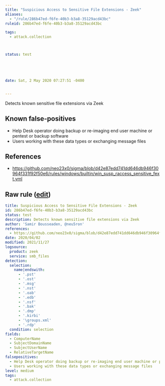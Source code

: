 ```yaml
---
title: "Suspicious Access to Sensitive File Extensions - Zeek"
aliases:
  - "/rule/286b47ed-f6fe-40b3-b3a8-35129acd43bc"
ruleid: 286b47ed-f6fe-40b3-b3a8-35129acd43bc

tags:
  - attack.collection



status: test





date: Sat, 2 May 2020 07:27:51 -0400


---
```


Detects known sensitive file extensions via Zeek

<!--more-->


## Known false-positives

* Help Desk operator doing backup or re-imaging end user machine or pentest or backup software
* Users working with these data types or exchanging message files



## References

* https://github.com/neo23x0/sigma/blob/d42e87edd741dd646db946f30964f331f92f50e6/rules/windows/builtin/win_susp_raccess_sensitive_fext.yml


## Raw rule ([edit](https://github.com/SigmaHQ/sigma/edit/master/rules/network/zeek/zeek_smb_converted_win_susp_raccess_sensitive_fext.yml))
```yaml
title: Suspicious Access to Sensitive File Extensions - Zeek
id: 286b47ed-f6fe-40b3-b3a8-35129acd43bc
status: test
description: Detects known sensitive file extensions via Zeek
author: 'Samir Bousseaden, @neu5ron'
references:
  - https://github.com/neo23x0/sigma/blob/d42e87edd741dd646db946f30964f331f92f50e6/rules/windows/builtin/win_susp_raccess_sensitive_fext.yml
date: 2020/04/02
modified: 2021/11/27
logsource:
  product: zeek
  service: smb_files
detection:
  selection:
    name|endswith:
      - '.pst'
      - '.ost'
      - '.msg'
      - '.nst'
      - '.oab'
      - '.edb'
      - '.nsf'
      - '.bak'
      - '.dmp'
      - '.kirbi'
      - '\groups.xml'
      - '.rdp'
  condition: selection
fields:
  - ComputerName
  - SubjectDomainName
  - SubjectUserName
  - RelativeTargetName
falsepositives:
  - Help Desk operator doing backup or re-imaging end user machine or pentest or backup software
  - Users working with these data types or exchanging message files
level: medium
tags:
  - attack.collection

```
